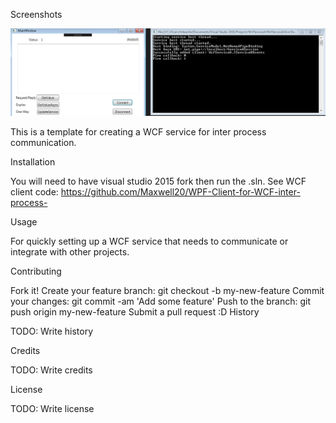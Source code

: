 Screenshots


![ScreenShot](https://github.com/Maxwell20/Wcf-Service-for-inter-process/blob/master/WCFProj.PNG)

This is a template for creating a WCF service for inter process communication.



Installation

You will need to have visual studio 2015 fork then run the .sln. 
See WCF client code: https://github.com/Maxwell20/WPF-Client-for-WCF-inter-process-

Usage

For quickly setting up a WCF service that needs to communicate or integrate with other projects.

Contributing

Fork it!
Create your feature branch: git checkout -b my-new-feature
Commit your changes: git commit -am 'Add some feature'
Push to the branch: git push origin my-new-feature
Submit a pull request :D
History

TODO: Write history

Credits

TODO: Write credits

License

TODO: Write license
